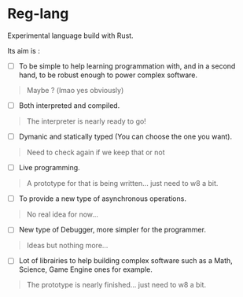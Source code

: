 # Reg-lang

Experimental language build with Rust.

Its aim is :

- [ ] To be simple to help learning programmation with, and in a second hand, to be robust enough to power complex software.
> Maybe ? (lmao yes obviously)

- [ ] Both interpreted and compiled.
> The interpreter is nearly ready to go!

- [ ] Dymanic and statically typed (You can choose the one you want).
> Need to check again if we keep that or not

- [ ] Live programming.
> A prototype for that is being written... just need to w8 a bit.

- [ ] To provide a new type of asynchronous operations.
> No real idea for now...

- [ ] New type of Debugger, more simpler for the programmer.
> Ideas but nothing more...

- [ ] Lot of librairies to help building complex software such as a Math, Science, Game Engine ones for example.
> The prototype is nearly finished... just need to w8 a bit.